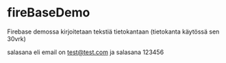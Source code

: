 # fireBaseDemo

Firebase demossa kirjoitetaan tekstiä tietokantaan (tietokanta käytössä sen 30vrk)

salasana eli email on test@test.com ja salasana 123456
